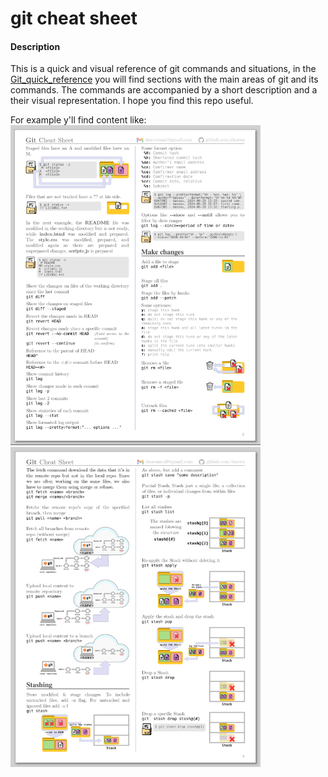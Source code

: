 # git cheat sheet

#### Description
This is a quick and visual reference of git commands and situations, in the [Git_quick_reference](Git_quick_reference.pdf) you will find sections with the main areas of git and its commands. The commands are accompanied by a short description and a their visual representation. I hope you find this repo useful.

For example y'll find content like:   
[<img src="img/005.png" width=400>](Git_quick_reference.pdf)
[<img src="img/006.png" width=400>](Git_quick_reference.pdf)

